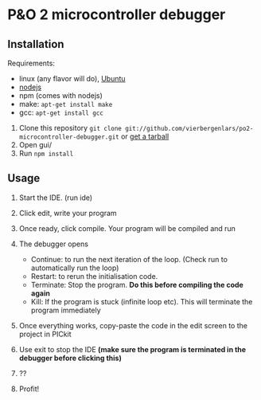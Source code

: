 # P&O 2 microcontroller debugger

## Installation

Requirements:

 * linux (any flavor will do), [Ubuntu](http://www.ubuntu.com)
 * [nodejs](http://nodejs.org)
 * npm (comes with nodejs)
 * make: `apt-get install make`
 * gcc: `apt-get install gcc`

1. Clone this repository `git clone git://github.com/vierbergenlars/po2-microcontroller-debugger.git` or [get a tarball](https://github.com/vierbergenlars/po2-microcontroller-debugger/tarball/master)
2. Open gui/
3. Run `npm install`

## Usage

1. Start the IDE. (run ide)
2. Click edit, write your program
3. Once ready, click compile. Your program will be compiled and run
4. The debugger opens
    * Continue: to run the next iteration of the loop. (Check run to automatically run the loop)
    * Restart: to rerun the initialisation code.
    * Terminate: Stop the program. **Do this before compiling the code again**
    * Kill: If the program is stuck (infinite loop etc). This will terminate the program immediately

5. Once everything works, copy-paste the code in the edit screen to the project in PICkit
6. Use exit to stop the IDE **(make sure the program is terminated in the debugger before clicking this)**
7. ??
8. Profit!

